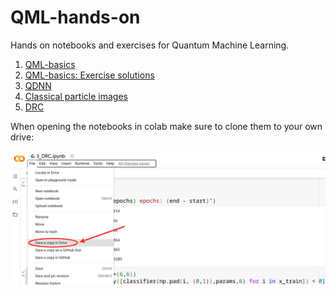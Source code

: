# QML-hands-on
Hands on notebooks and exercises for Quantum Machine Learning.



1. [QML-basics](https://colab.research.google.com/drive/19rhlraaT_YxgvPuNtI6MQjydYtfMZima?usp=sharing)
2. [QML-basics: Exercise solutions](https://colab.research.google.com/drive/1VxXjTMt7abidloR73ec2IuPHEo6JJT60?usp=sharing)
3. [QDNN](https://colab.research.google.com/drive/1epdIdu6wZBJgBd-SW9kxoWSVSZBXkT9D?usp=sharing)
4. [Classical particle images](https://drive.google.com/file/d/1yoMTtcnktsGsIQL1F-Ejl332fKJ7qCec/view?usp=sharing)
5. [DRC](https://colab.research.google.com/drive/1xKiauBa0TT4CTRnEwkF3pdjW41eUAdcf?usp=sharing)

When opening the notebooks in colab make sure to clone them to your own drive:

![clone](assets/copynb2_e.png)
